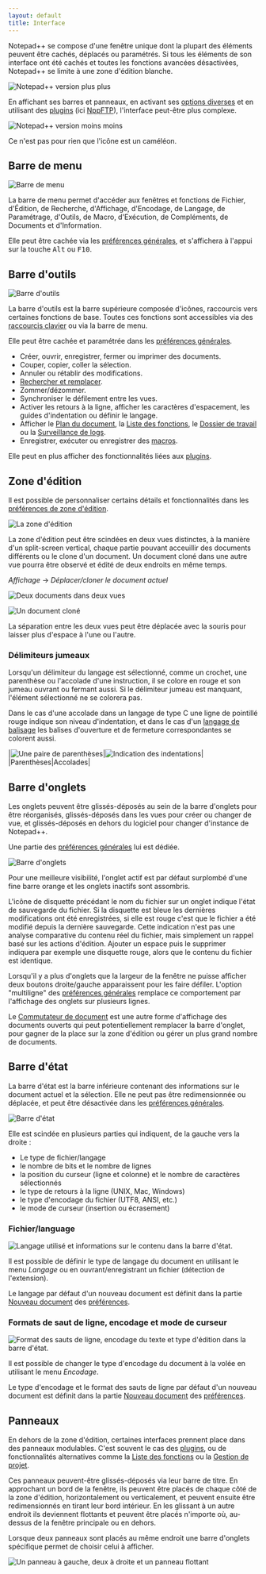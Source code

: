 ```yaml
---
layout: default
title: Interface
---
```

Notepad++ se compose d'une fenêtre unique dont la plupart des éléments peuvent être cachés, déplacés ou paramétrés. Si tous les éléments de son interface ont été cachés et toutes les fonctions avancées désactivées, Notepad++ se limite à une zone d'édition blanche.

![Notepad++ version plus plus](/images/npp_interface_minimal.png)

En affichant ses barres et panneaux, en activant ses [options diverses](preferences/divers.md) et en utilisant des [plugins](plugins.md) (ici [NppFTP](plugins/nppftp.md)), l'interface peut-être plus complexe.

![Notepad++ version moins moins](/images/npp_interface_complex.png)

Ce n'est pas pour rien que l'icône est un caméléon.

## Barre de menu

![Barre de menu](/images/npp_interface_menubar.png)

La barre de menu permet d'accéder aux fenêtres et fonctions de Fichier, d'Édition, de Recherche, d'Affichage, d'Encodage, de Langage, de Paramétrage, d'Outils, de Macro, d'Exécution, de Compléments, de Documents et d'Information.

Elle peut être cachée via les [préférences générales](preferences/general.md), et s'affichera à l'appui sur la touche <kbd>Alt</kbd> ou <kbd>F10</kbd>.

## Barre d'outils

![Barre d'outils](/images/npp_interface_toolbar.png)

La barre d'outils est la barre supérieure composée d'icônes, raccourcis vers certaines fonctions de base. Toutes ces fonctions sont accessibles via des [raccourcis clavier](raccourcis-clavier.md) ou via la barre de menu.

Elle peut être cachée et paramétrée dans les [préférences générales](preferences/general.md).

- Créer, ouvrir, enregistrer, fermer ou imprimer des documents.
- Couper, copier, coller la sélection.
- Annuler ou rétablir des modifications.
- [Rechercher et remplacer](recherches-et-remplacements.md).
- Zommer/dézommer.
- Synchroniser le défilement entre les vues.
- Activer les retours à la ligne, afficher les caractères d'espacement, les guides d'indentation ou définir le langage.
- Afficher le [Plan du document](plan-du-document.md), la [Liste des fonctions](liste-des-fontions.md), le [Dossier de travail](dossier-de-travail.md) ou la [Surveillance de logs](surveillance-de-logs.md).
- Enregistrer, exécuter ou enregistrer des [macros](macros.md).

Elle peut en plus afficher des fonctionnalités liées aux [plugins](plugins.md).

## Zone d'édition

Il est possible de personnaliser certains détails et fonctionnalités dans les [préférences de zone d'édition](preferences/edition.md).

![La zone d'édition](/images/npp_interface_editzone.png)

La zone d'édition peut être scindées en deux vues distinctes, à la manière d'un split-screen vertical, chaque partie pouvant acceuillir des documents différents ou le clone d'un document. Un document cloné dans une autre vue pourra être observé et édité de deux endroits en même temps.

*Affichage* -> *Déplacer/cloner le document actuel*

![Deux documents dans deux vues](/images/npp_vues.png)

![Un document cloné](/images/npp_vues_clone.png)

La séparation entre les deux vues peut être déplacée avec la souris pour laisser plus d'espace à l'une ou l'autre.

### Délimiteurs jumeaux

Lorsqu'un délimiteur du langage est sélectionné, comme un crochet, une parenthèse ou l'accolade d'une instruction, il se colore en rouge et son jumeau ouvrant ou fermant aussi. Si le délimiteur jumeau est manquant, l'élément sélectionné ne se colorera pas.

Dans le cas d'une accolade dans un langage de type C une ligne de pointillé rouge indique son niveau d'indentation, et dans le cas d'un [langage de balisage](https://fr.wikipedia.org/wiki/Langage_de_balisage) les balises d'ouverture et de fermeture correspondantes se colorent aussi.

|![Une paire de parenthèses](/images/notepadpp_paireparentheses.png)|![Indication des indentations](/images/notepadpp_paireaccolades.png)|
|Parenthèses|Accolades|

## Barre d'onglets

Les onglets peuvent être glissés-déposés au sein de la barre d'onglets pour être réorganisés, glissés-déposés dans les vues pour créer ou changer de vue, et glissés-déposés en dehors du logiciel pour changer d'instance de Notepad++.

Une partie des [préférences générales](preferences/general.md) lui est dédiée.

![Barre d'onglets](/images/npp_interface_tabbar.png)

Pour une meilleure visibilité, l'onglet actif est par défaut surplombé d'une fine barre orange et les onglets inactifs sont assombris.

L'icône de disquette précédant le nom du fichier sur un onglet indique l'état de sauvegarde du fichier. Si la disquette est bleue les dernières modifications ont été enregistrées, si elle est rouge c'est que le fichier a été modifié depuis la dernière sauvegarde. Cette indication n'est pas une analyse comparative du contenu réel du fichier, mais simplement un rappel basé sur les actions d'édition. Ajouter un espace puis le supprimer indiquera par exemple une disquette rouge, alors que le contenu du fichier est identique.

Lorsqu'il y a plus d'onglets que la largeur de la fenêtre ne puisse afficher deux boutons droite/gauche apparaissent pour les faire défiler. L'option "multiligne" des [préférences générales](preferences/general.md) remplace ce comportement par l'affichage des onglets sur plusieurs lignes.

Le [Commutateur de document](commutateur-de-document.md) est une autre forme d'affichage des documents ouverts qui peut potentiellement remplacer la barre d'onglet, pour gagner de la place sur la zone d'édition ou gérer un plus grand nombre de documents.

## Barre d'état

La barre d'état est la barre inférieure contenant des informations sur le document actuel et la sélection. Elle ne peut pas être redimensionnée ou déplacée, et peut être désactivée dans les [préférences générales](preferences/general.md).

![Barre d'état](/images/npp_interface_statusbar.png)

Elle est scindée en plusieurs parties qui indiquent, de la gauche vers la droite :

- Le type de fichier/langage
- le nombre de bits et le nombre de lignes
- la position du curseur (ligne et colonne) et le nombre de caractères sélectionnés
- le type de retours à la ligne (UNIX, Mac, Windows)
- le type d'encodage du fichier (UTF8, ANSI, etc.)
- le mode de curseur (insertion ou écrasement)

### Fichier/language

![Langage utilisé et informations sur le contenu dans la barre d'état.](/images/notepadpp_bottombar1.png)

Il est possible de définir le type de langage du document en utilisant le menu *Langage* ou en ouvrant/enregistrant un fichier (détection de l'extension).

Le langage par défaut d'un nouveau document est définit dans la partie [Nouveau document](preferences/nouveau-document.md) des [préférences](preferences.md).

### Formats de saut de ligne, encodage et mode de curseur

![Format des sauts de ligne, encodage du texte et type d'édition dans la barre d'état.](/images/notepadpp_bottombar3.png)

Il est possible de changer le type d'encodage du document à la volée en utilisant le menu *Encodage*.

Le type d'encodage et le format des sauts de ligne par défaut d'un nouveau document est définit dans la partie [Nouveau document](preferences/nouveau-document.md) des [préférences](preferences.md).

## Panneaux

En dehors de la zone d'édition, certaines interfaces prennent place dans des panneaux modulables. C'est souvent le cas des [plugins](plugins.md), ou de fonctionnalités alternatives comme la [Liste des fonctions](liste-des-fonctions.md) ou la [Gestion de projet](gestion-de-projet.md).

Ces panneaux peuvent-être glissés-déposés via leur barre de titre. En approchant un bord de la fenêtre, ils peuvent être placés de chaque côté de la zone d'édition, horizontalement ou verticalement, et peuvent ensuite être redimensionnés en tirant leur bord intérieur. En les glissant à un autre endroit ils deviennent flottants et peuvent être placés n'importe où, au-dessus de la fenêtre principale ou en dehors.

Lorsque deux panneaux sont placés au même endroit une barre d'onglets spécifique permet de choisir celui à afficher.

![Un panneau à gauche, deux à droite et un panneau flottant](/images/npp_panels.png)
